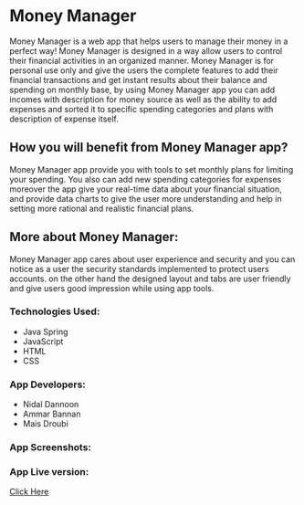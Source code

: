 # Money Manager
Money Manager is a web app that helps users to manage their money in a perfect way! Money Manager is designed in a way allow users to control their financial activities in an organized manner.
Money Manager is for personal use only and give the users the complete features to add their financial transactions and get instant results about their balance and spending on monthly base,
by using Money Manager app you can add incomes with description for money source as well as the ability to add expenses and sorted it to specific spending categories and plans with description of expense itself.

## How you will benefit from Money Manager app?
Money Manager app provide you with tools to set monthly plans for limiting your spending. You also can add new spending categories for expenses moreover the app give your real-time data about your financial situation,
and provide data charts to give the user more understanding and help in setting more rational and realistic financial plans.

## More about Money Manager:
Money Manager app cares about user experience and security and you can notice as a user the security standards implemented to protect users accounts. on the other hand the designed layout and tabs 
are user friendly and give users good impression while using app tools.

### Technologies Used:
- Java Spring
- JavaScript
- HTML
- CSS
### App Developers:
- Nidal Dannoon
- Ammar Bannan
- Mais Droubi
### App Screenshots:
### App Live version:
[Click Here](http://localhost:8080)



